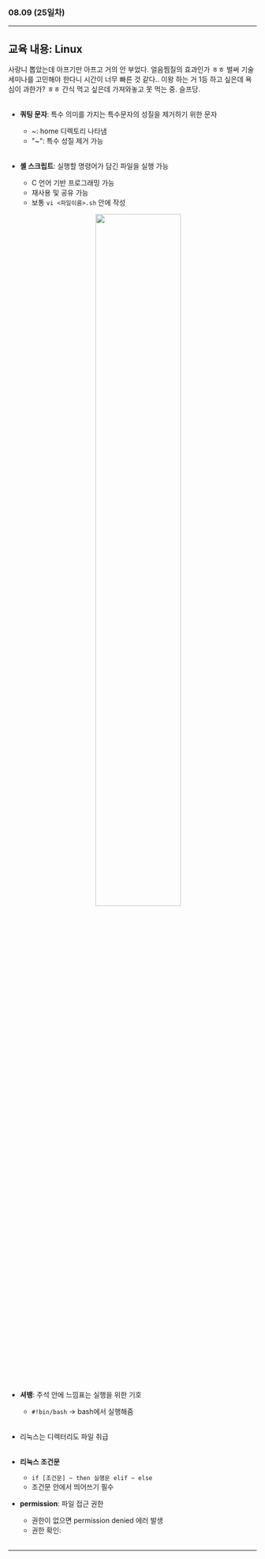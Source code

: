 ###  08.09 (25일차)
---
교육 내용: Linux
---
사랑니 뽑았는데 아프기만 아프고 거의 안 부었다. 얼음찜질의 효과인가 ㅎㅎ 벌써 기술세미나를 고민해야 한다니 시간이 너무 빠른 것 같다.. 이왕 하는 거 1등 하고 싶은데 욕심이 과한가? ㅎㅎ 간식 먹고 싶은데 가져와놓고 못 먹는 중. 슬프당. 
<br><br>

- **쿼팅 문자**: 특수 의미를 가지는 특수문자의 성질을 제거하기 위한 문자
  - ~: home 디렉토리 나타냄
  - "~": 특수 성질 제거 가능 
<br><br>

- **셸 스크립트**: 실행할 명령어가 담긴 파일을 실행 가능
  - C 언어 기반 프로그래밍 가능
  - 재사용 및 공유 가능
  - 보통 `vi <파일이름>.sh` 안에 작성
  <p align="center">
  <img src="https://github.com/user-attachments/assets/663095d4-40cc-4047-92cd-5ff394754b40" width="60%" /> </p><br>

- **셔뱅**: 주석 안에 느낌표는 실행을 위한 기호
  - `#!bin/bash` -> bash에서 실행해줌 
<br><br>

- 리눅스는 디렉터리도 파일 취급
<br><br>

- **리눅스 조건문**
  - `if [조건문] ~ then 실행문 elif ~ else`
  - 조건문 안에서 띄어쓰기 필수 

- **permission**: 파일 접근 권한
  - 권한이 없으면 permission denied 에러 발생
  - 권한 확인: 
<br><br>


***
<br> 
